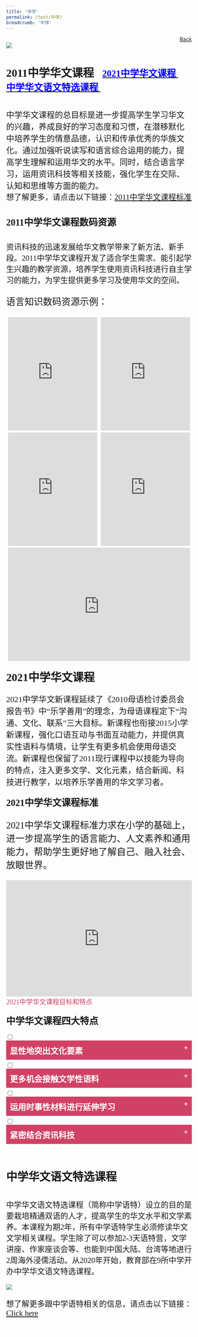 ```yaml
---
title: '中学'
permalink: /test/中学/
breadcrumb: '中学'
---
```

<html>
<body>
<style>
   table {
  font-family: arial, sans-serif;
  border-collapse: collapse;
  width: 100%;
}

td{
  border: 1px solid #dddddd;
  text-align: left;
  padding: 8px;
  width:60%;
}
  .tab img{
   width: 80%;
 }
  * {
  box-sizing: border-box;
}

 .tab table {
   display: none;
}
.tab table:target {
  display: block;
}
  .column {
  float: left;
  width: 80%;
  padding: 5px;
}
.atab label {
    position: relative;
    display: block;
    background: #d14165;
    color: #fff;
    font-weight: 700;
    padding: 10px;
    cursor: pointer;
 }
 .row {
    display: flex;
    height: 8%;
}
 .atab label::after {
  content: "+";
  font-size: 22px;
  position: absolute;
  right: 10px;
  top: 7px;
  transition: all 0.4s;
}
 iframe{
border : 0;
width:100%;
}
 .atab input[type=checkbox]:checked + label::after,
.atab input[type=radio]:checked + label::after {
    content: 'x';
    right: 14px;
    top: 7px;
  //transform:rotate(-225deg);
   /* transform: rotate(90deg); */
}
.tab-content {
  overflow: hidden;
  display: none;
  width:100%; 
}
.atab{
  margin-bottom: 5px;
  width:100%;  
}
 
</style>
<a href="/gallery/华文学习展示区-chinese-exhibitions-a/moe-curriculum/" style="float:right;">Back</a><br/>
<img src="/images/MTLS_Chinese_Secondary-Header-2.jpg">
<p style="font-size:28px;font-family:KaiTi" ><h4 style="font-size:30px;font-family:KaiTi ;">2011中学华文课程
  &nbsp;  
 <a href="#C1" style="font-size:25px"><span style="color:blue;font-family:KaiTi">2021中学华文课程
</span></a>&nbsp;&nbsp;
 <a href="#C2" style="font-size:25px"><span style="color:blue;font-family:KaiTi">中学华文语文特选课程
</span></a>&nbsp;&nbsp; </h4>
<p style="font-size:22px;font-family:KaiTi">
中学华文课程的总目标是进一步提高学生学习华文的兴趣，养成良好的学习态度和习惯，在潜移默化中培养学生的情意品德，认识和传承优秀的华族文化。通过加强听说读写和语言综合运用的能力，提高学生理解和运用华文的水平。同时，结合语言学习，运用资讯科技等相关技能，强化学生在交际、认知和思维等方面的能力。
<br/>
   <span style="font-size:21px;font-family:KaiTi" >想了解更多，请点击以下链接：</span><a href="/Gallery/chinese-secondary-2011-syllabus.pdf" target="_blank"><span style="font-size:21px;font-family:KaiTi" >2011中学华文课程标准</span></a>
 </p>
<h4 style="font-size:25px;font-family:KaiTi">2011中学华文课程数码资源
</h4>
<p style="font-size:21px;font-family:KaiTi">资讯科技的迅速发展给华文教学带来了新方法、新手段。2011中学华文课程开发了适合学生需求、能引起学生兴趣的教学资源，培养学生使用资讯科技进行自主学习的能力，为学生提供更多学习及使用华文的空间。<br/><br/>
   <span style="font-size:25px;font-family:KaiTi" >语言知识数码资源示例：</span><br/>
   <div class="row">
 <div class="column">
 <iframe width="560" height="315" src="https://www.youtube.com/embed/UVkE6FQdB7w" frameborder="0" allow="accelerometer; autoplay; encrypted-media; gyroscope; picture-in-picture" allowfullscreen></iframe><br/><span style="color:#d14165;font-size:18px;font-family:KaiTi">从已知词义推断词语的意思</span>
</div>
  <div class="column">
  <iframe width="560" height="315" src="https://www.youtube.com/embed/tpObxPbjxgA" frameborder="0" allow="accelerometer; autoplay; encrypted-media; gyroscope; picture-in-picture" allowfullscreen></iframe><br/><span style="color:#d14165;font-size:18px;font-family:KaiTi">句式教学</span>
 </div>
      </div>
<div class="row">
 <div class="column">
 <iframe width="560" height="315" src="https://www.youtube.com/embed/9wyP1FECPE4" frameborder="0" allow="accelerometer; autoplay; encrypted-media; gyroscope; picture-in-picture" allowfullscreen></iframe><br/><span style="color:#d14165;font-size:18px;font-family:KaiTi">读写技能：能理解肖像描写和行动描写 </span>
</div>
  <div class="column">
  <iframe width="560" height="315" src="https://www.youtube.com/embed/tw7PomKTOY4" frameborder="0" allow="accelerometer; autoplay; encrypted-media; gyroscope; picture-in-picture" allowfullscreen></iframe><br/><span style="color:#d14165;font-size:18px;font-family:KaiTi">听说技能：能说出事情的先后顺序 </span>
 </div>
      </div>
 <div class="row">
 <div class="column">
   <iframe width="560" height="315" src="https://www.youtube.com/embed/FfPkDVRK0Ks" frameborder="0" allow="accelerometer; autoplay; encrypted-media; gyroscope; picture-in-picture" allowfullscreen></iframe><br/><span style="color:#d14165;font-size:18px;font-family:KaiTi">片段缩写</span><br/>

   </div>
   </div>
   </p>
<h4 id="C1"> <span style="font-size:30px;font-family:KaiTi">2021中学华文课程 </span></h4>
<p style="font-size:22px;font-family:KaiTi">2021中学华文新课程延续了《2010母语检讨委员会报告书》中“乐学善用”的理念，为母语课程定下“沟通、文化、联系”三大目标。新课程也衔接2015小学新课程，强化口语互动与书面互动能力，并提供真实性语料与情境，让学生有更多机会使用母语交流。新课程也保留了2011现行课程中以技能为导向的特点，注入更多文学、文化元素，结合新闻、科技进行教学，以培养乐学善用的华文学习者。
</p>
<h4 id="C1"> <span style="font-size:25px;font-family:KaiTi">2021中学华文课程标准 </span></h4>
<p style="font-size:25px;font-family:KaiTi;">2021中学华文课程标准力求在小学的基础上，进一步提高学生的语言能力、人文素养和通用能力，帮助学生更好地了解自己、融入社会、放眼世界。
</p>
<iframe width="560" height="315" src="https://www.youtube.com/embed/_llPZDTFQaI" frameborder="0" allow="accelerometer; autoplay; encrypted-media; gyroscope; picture-in-picture" allowfullscreen></iframe><br/><span style="color:#d14165;font-size:18px;font-family:KaiTi">2021中学华文课程目标和特点
</span><br/>
<h4 id="C2"> <span style="font-family:KaiTi;font-size:25px;">中学华文课程四大特点 </span>
</h4>

<div class="atab">
      <input id="tab-1" type="checkbox" name="tab">
   <label for="tab-1" style="font-family:KaiTi;font-size:22px" class="lbCh">显性地突出文化要素
</label>
 <div class="tab-content">
    <table>
       <tr>
         <td><p style="font-size:22px;font-family:KaiTi" >
           <ul><li style="font-size:22px;font-family:KaiTi">清楚列明每个单元所承载的文化要素，并结合教材内容，加入文化板块。</li>
             <li style="font-size:22px;font-family:KaiTi">在不同课程中融入相似的文化要素，如：中一高华、快捷华文、普华、基华都融入农历新年的文化元素。</li>
             <li style="font-size:22px;font-family:KaiTi">点击视频，了解学生如何在学习华文的同时，进一步了解华族文化的意义。</li>
           </ul>
           </p> 
</td>
<td>
  <p><img src="/images/CL-School-right1.jpg"> </p>    
</td>
    <iframe width="560" height="315" src="https://www.youtube.com/embed/The8l4h93tA" frameborder="0" allow="accelerometer; autoplay; encrypted-media; gyroscope; picture-in-picture" allowfullscreen></iframe>  <br/><span style="color:#d14165;font-size:18px;font-family:KaiTi">新年穿黑衣</span>
  </tr>
</table>
</div></div>
<div class="atab">
      <input id="tab-2" type="checkbox" name="tab">
   <label for="tab-2" style="font-family:KaiTi;font-size:22px" class="lbCh">更多机会接触文学性语料
</label>
     <div class="tab-content">
       <p style="font-family:KaiTi;font-size:21px;">
       <ul>
         <li style="font-family:KaiTi;font-size:21px;"><strong>精读教材：</strong><br/>
           课文将纳入更多<span style="font-family:KaiTi;font-size:21px;color:blue;">文学性语料</span>，借以发展学生的想象力和增加阅读乐趣。
</li>
        <li style="font-family:KaiTi;font-size:21px;"><strong>泛读教材：
</strong><br/>
          开发课文以外的<span style="font-family:KaiTi;font-size:21px;color:blue;">泛读</span>教材，以多种形式呈现。通过精泛阅读结合，培养学生的阅读习惯，提高学习效益。
</li></ul></p>
  <div class="row">
 <div class="column">
<iframe width="560" height="315" src="https://www.youtube.com/embed/8bum7oZhw28" frameborder="0" allow="accelerometer; autoplay; encrypted-media; gyroscope; picture-in-picture" allowfullscreen></iframe><br/>
  <span style="color:#d14165;font-size:18px;font-family:KaiTi"> 泛读教材</span>
</div>
  <div class="column">
  <iframe width="560" height="315" src="https://www.youtube.com/embed/pFxNk_3qql4" frameborder="0" allow="accelerometer; autoplay; encrypted-media; gyroscope; picture-in-picture" allowfullscreen></iframe><br/><span style="color:#d14165;font-size:18px;font-family:KaiTi">精泛结合的动画
</span></div> </div>
   </div></div>

   <div class="atab">
      <input id="tab-3" type="checkbox" name="tab">
   <label for="tab-3" style="font-family:KaiTi;font-size:22px" class="lbCh"> 运用时事性材料进行延伸学习
</label>
     <div class="tab-content">
      <table>
       <tr>
         <td><p style="font-size:21px;font-family:KaiTi" >
           <ul><li style="font-size:21px;font-family:KaiTi">在课本之外，鼓励学生阅读和讨论国内外的新闻时事，从而锻炼学生的思维能力、扩大学生的国际视野。</li>
             <li style="font-size:21px;font-family:KaiTi">以本地媒体合作，丰富华文学习的资源：</li> </ul>
            <span style="color:#d14165;font-size:18px;font-family:KaiTi">早报校园网:</span><a href="https://zbschools.sg/" target="_blank"> https://zbschools.sg/</a><br/>
            <span style="color:#d14165;font-size:18px;font-family:KaiTi">8视界:</span><a href="https://www.8world.com/" target="_blank"> https://www.8world.com/</a><br/>
 </p> 
</td>
<td>
  <img src="/images/CL-School_right2.jpg">  
</td>
  </tr>
</table>
  </div></div>
  
  <div class="atab">
      <input id="tab-4" type="checkbox" name="tab">
   <label for="tab-4" style="font-family:KaiTi;font-size:22px" class="lbCh">紧密结合资讯科技
</label>
     <div class="tab-content">
        <iframe width="560" height="315" src="https://www.youtube.com/embed/MWj1w8kOPOg" frameborder="0" allow="accelerometer; autoplay; encrypted-media; gyroscope; picture-in-picture" allowfullscreen></iframe><br/><span style="color:#d14165;font-size:18px;font-family:KaiTi">马小跳阅读技能教学动画</span>
      <table>
       <tr>
         <td><p style="font-size:21px;font-family:KaiTi" >
           <ul><li style="font-size:21px;font-family:KaiTi">部分内容采用非纸质教材。</li>
             <li style="font-size:21px;font-family:KaiTi">通过学生学习平台（SLS）促进自主性学习、探究式学习、  合作式学习等。</li> 
            <li style="font-size:21px;font-family:KaiTi">运用资讯科技开发教学资源，让华文学习更有趣味性，让学习体验更丰富而有意义。</li></ul>
            </p> 
</td>
<td>
  <p><img src="/images/CL-School-right3.jpg"> </p>    
</td>
  </tr>
</table>
<br/>
</div></div>
<br/>
<h4 style="font-size:30px;font-family:KaiTi;">中学华文语文特选课程
</h4>
<p style="font-size:21px;font-family:KaiTi;">中学华文语文特选课程（简称中学语特）设立的目的是要栽培精通双语的人才，提高学生的华文水平和文学素养。本课程为期2年，所有中学语特学生必须修读华文文学相关课程。学生除了可以参加2-3天语特营，文学讲座、作家座谈会等、也能到中国大陆、台湾等地进行2周海外浸儒活动。从2020年开始，教育部在9所中学开办中学华文语文特选课程。</p>
<img src="/images/CL-PreU-Updated-For-CL-Sec-Gif.gif"><br/>
<p style="font-size:21px;font-family:KaiTi;">想了解更多跟中学语特相关的信息，请点击以下链接： <a href="https://beta.moe.gov.sg/secondary/courses/express/electives/?term=Language&subterm=Chinese%20Language%20Elective%20Programme%20at%20Secondary%20Level%20(CLEP-Sec)&_ga=2.7827835.831819559.1588675943-1869488884.1587536017" target="_blank"> Click here</a></p>
<div class="btntop"><a href="#top" style="text-decoration:none;"><span style="color:white"><b>Top</b></span></a></div>



